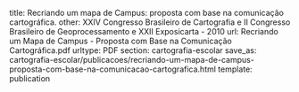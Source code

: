 title: Recriando um mapa de Campus: proposta com base na comunicação cartográfica.
other: XXIV Congresso Brasileiro de Cartografia e II Congresso Brasileiro de Geoprocessamento e XXII Exposicarta - 2010
url: Recriando um Mapa de Campus - Proposta com Base na Comunicação Cartográfica.pdf
urltype: PDF
section: cartografia-escolar
save_as: cartografia-escolar/publicacoes/recriando-um-mapa-de-campus-proposta-com-base-na-comunicacao-cartografica.html
template: publication
